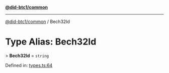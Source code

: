 [**@did-btc1/common**](../README.md)

***

[@did-btc1/common](../globals.md) / Bech32Id

# Type Alias: Bech32Id

&gt; **Bech32Id** = `string`

Defined in: [types.ts:64](https://github.com/dcdpr/did-btc1-js/blob/4ab6f9915d95beed9bc633644c9db1539395f512/packages/common/src/types.ts#L64)
